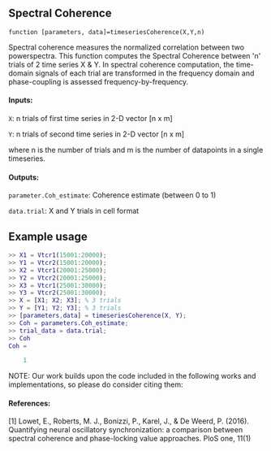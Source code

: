 ## Spectral Coherence

`function [parameters, data]=timeseriesCoherence(X,Y,n)`

Spectral coherence measures the normalized correlation between two powerspectra.
This function computes the Spectral Coherence between 'n' trials of 
2 time series X & Y. In spectral coherence computation, the time-domain signals of each trial are transformed in the frequency domain
and phase-coupling is assessed frequency-by-frequency.


#### Inputs:
`X`: n trials of first time series in 2-D vector [n x m]

`Y`: n trials of second time series in 2-D vector [n x m] 

where n is the number of trials and m is the number of datapoints in a single timeseries.

#### Outputs:
`parameter.Coh_estimate`: Coherence estimate (between 0 to 1)

`data.trial`: X and Y trials in cell format 


## Example usage
```matlab
>> X1 = Vtcr1(15001:20000);
>> Y1 = Vtcr2(15001:20000);
>> X2 = Vtcr1(20001:25000);
>> Y2 = Vtcr2(20001:25000);
>> X3 = Vtcr1(25001:30000);
>> Y3 = Vtcr2(25001:30000);
>> X = [X1; X2; X3]; % 3 trials
>> Y = [Y1; Y2; Y3]; % 3 trials
>> [parameters,data] = timeseriesCoherence(X, Y);
>> Coh = parameters.Coh_estimate;
>> trial_data = data.trial;
>> Coh
Coh =

	1
```

NOTE: Our work builds upon the code included in the following works and
implementations, so please do consider citing them:

#### References:
[1] Lowet, E., Roberts, M. J., Bonizzi, P., Karel, J., & De Weerd, P. (2016). Quantifying neural oscillatory synchronization: a comparison between spectral coherence and phase-locking value approaches. PloS one, 11(1)